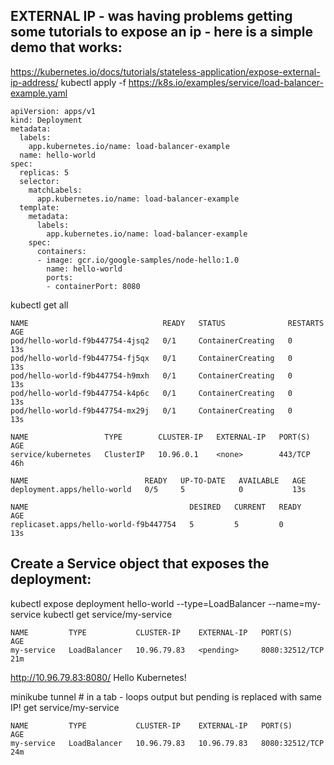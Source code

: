 ## EXTERNAL IP - was having problems getting some tutorials to expose an ip - here is a simple demo that works:
https://kubernetes.io/docs/tutorials/stateless-application/expose-external-ip-address/
kubectl apply -f https://k8s.io/examples/service/load-balancer-example.yaml


```
apiVersion: apps/v1
kind: Deployment
metadata:
  labels:
    app.kubernetes.io/name: load-balancer-example
  name: hello-world
spec:
  replicas: 5
  selector:
    matchLabels:
      app.kubernetes.io/name: load-balancer-example
  template:
    metadata:
      labels:
        app.kubernetes.io/name: load-balancer-example
    spec:
      containers:
      - image: gcr.io/google-samples/node-hello:1.0
        name: hello-world
        ports:
        - containerPort: 8080
```

kubectl get all

```
NAME                              READY   STATUS              RESTARTS   AGE
pod/hello-world-f9b447754-4jsq2   0/1     ContainerCreating   0          13s
pod/hello-world-f9b447754-fj5qx   0/1     ContainerCreating   0          13s
pod/hello-world-f9b447754-h9mxh   0/1     ContainerCreating   0          13s
pod/hello-world-f9b447754-k4p6c   0/1     ContainerCreating   0          13s
pod/hello-world-f9b447754-mx29j   0/1     ContainerCreating   0          13s

NAME                 TYPE        CLUSTER-IP   EXTERNAL-IP   PORT(S)   AGE
service/kubernetes   ClusterIP   10.96.0.1    <none>        443/TCP   46h

NAME                          READY   UP-TO-DATE   AVAILABLE   AGE
deployment.apps/hello-world   0/5     5            0           13s

NAME                                    DESIRED   CURRENT   READY   AGE
replicaset.apps/hello-world-f9b447754   5         5         0       13s
```

## Create a Service object that exposes the deployment:
kubectl expose deployment hello-world --type=LoadBalancer --name=my-service
kubectl get service/my-service

```
NAME         TYPE           CLUSTER-IP    EXTERNAL-IP   PORT(S)          AGE
my-service   LoadBalancer   10.96.79.83   <pending>     8080:32512/TCP   21m
```

http://10.96.79.83:8080/
Hello Kubernetes!

minikube tunnel      # in a tab - loops output but pending is replaced with same IP!
 get service/my-service

```
NAME         TYPE           CLUSTER-IP    EXTERNAL-IP   PORT(S)          AGE
my-service   LoadBalancer   10.96.79.83   10.96.79.83   8080:32512/TCP   24m
```
